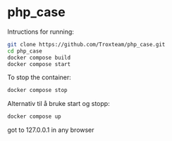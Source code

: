 # php_case

Intructions for running:
```bash
git clone https://github.com/Troxteam/php_case.git
cd php_case
docker compose build
docker compose start
```
To stop the container:
```bash
docker compose stop
```
Alternativ til å bruke start og stopp:
```bash
docker compose up
```

got to 127.0.0.1 in any browser
